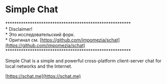 Simple Chat
=====

\********************************************************  
\*   Disclaimer!  
\*   Это исследовательский форк.    
\*   Оригинал см. [https://github.com/impomezia/schat](https://github.com/impomezia/schat)  
\********************************************************

Simple Chat is a simple and powerful cross-platform client-server chat for local networks and the Internet.

[https://schat.me](https://schat.me)
